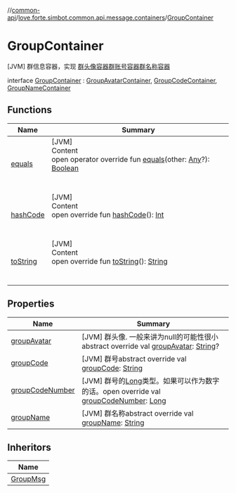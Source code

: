 //[common-api](../../index.md)/[love.forte.simbot.common.api.message.containers](../index.md)/[GroupContainer](index.md)



# GroupContainer  
 [JVM] 群信息容器，实现 [群头像容器](../-group-avatar-container/index.md)[群账号容器](../-group-code-container/index.md)[群名称容器](../-group-name-container/index.md)  
  
interface [GroupContainer](index.md) : [GroupAvatarContainer](../-group-avatar-container/index.md), [GroupCodeContainer](../-group-code-container/index.md), [GroupNameContainer](../-group-name-container/index.md)   


## Functions  
  
|  Name|  Summary| 
|---|---|
| [equals](https://kotlinlang.org/api/latest/jvm/stdlib/kotlin/-any/equals.html)| [JVM]  <br>Content  <br>open operator override fun [equals](https://kotlinlang.org/api/latest/jvm/stdlib/kotlin/-any/equals.html)(other: [Any](https://kotlinlang.org/api/latest/jvm/stdlib/kotlin/-any/index.html)?): [Boolean](https://kotlinlang.org/api/latest/jvm/stdlib/kotlin/-boolean/index.html)  <br><br><br>
| [hashCode](https://kotlinlang.org/api/latest/jvm/stdlib/kotlin/-any/hash-code.html)| [JVM]  <br>Content  <br>open override fun [hashCode](https://kotlinlang.org/api/latest/jvm/stdlib/kotlin/-any/hash-code.html)(): [Int](https://kotlinlang.org/api/latest/jvm/stdlib/kotlin/-int/index.html)  <br><br><br>
| [toString](https://kotlinlang.org/api/latest/jvm/stdlib/kotlin/-any/to-string.html)| [JVM]  <br>Content  <br>open override fun [toString](https://kotlinlang.org/api/latest/jvm/stdlib/kotlin/-any/to-string.html)(): [String](https://kotlinlang.org/api/latest/jvm/stdlib/kotlin/-string/index.html)  <br><br><br>


## Properties  
  
|  Name|  Summary| 
|---|---|
| [groupAvatar](index.md#love.forte.simbot.common.api.message.containers/GroupContainer/groupAvatar/#/PointingToDeclaration/)|  [JVM] 群头像. 一般来讲为null的可能性很小abstract override val [groupAvatar](index.md#love.forte.simbot.common.api.message.containers/GroupContainer/groupAvatar/#/PointingToDeclaration/): [String](https://kotlinlang.org/api/latest/jvm/stdlib/kotlin/-string/index.html)?   <br>
| [groupCode](index.md#love.forte.simbot.common.api.message.containers/GroupContainer/groupCode/#/PointingToDeclaration/)|  [JVM] 群号abstract override val [groupCode](index.md#love.forte.simbot.common.api.message.containers/GroupContainer/groupCode/#/PointingToDeclaration/): [String](https://kotlinlang.org/api/latest/jvm/stdlib/kotlin/-string/index.html)   <br>
| [groupCodeNumber](index.md#love.forte.simbot.common.api.message.containers/GroupContainer/groupCodeNumber/#/PointingToDeclaration/)|  [JVM] 群号的[Long](https://kotlinlang.org/api/latest/jvm/stdlib/kotlin/-long/index.html)类型。如果可以作为数字的话。open override val [groupCodeNumber](index.md#love.forte.simbot.common.api.message.containers/GroupContainer/groupCodeNumber/#/PointingToDeclaration/): [Long](https://kotlinlang.org/api/latest/jvm/stdlib/kotlin/-long/index.html)   <br>
| [groupName](index.md#love.forte.simbot.common.api.message.containers/GroupContainer/groupName/#/PointingToDeclaration/)|  [JVM] 群名称abstract override val [groupName](index.md#love.forte.simbot.common.api.message.containers/GroupContainer/groupName/#/PointingToDeclaration/): [String](https://kotlinlang.org/api/latest/jvm/stdlib/kotlin/-string/index.html)   <br>


## Inheritors  
  
|  Name| 
|---|
| [GroupMsg](../../love.forte.simbot.common.api.message/-group-msg/index.md)


